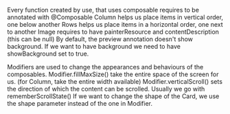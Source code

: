 Every function created by use, that uses composable requires to be annotated with @Composable Column
helps us place items in vertical order, one below another Rows helps us place items in a horizontal
order, one next to another Image requires to have painterResource and contentDescription (this can
be null)
By default, the preview annotation doesn't show background. If we want to have background we need to
have showBackground set to true.

Modifiers are used to change the appearances and behaviours of the composables.
Modifier.fillMaxSize() take the entire space of the screen for us. (for Column, take the entire
width available)
Modifier.verticalScroll() sets the direction of which the content can be scrolled. Usually we go
with rememberScrollState()
If we want to change the shape of the Card, we use the shape parameter instead of the one in
Modifier.

